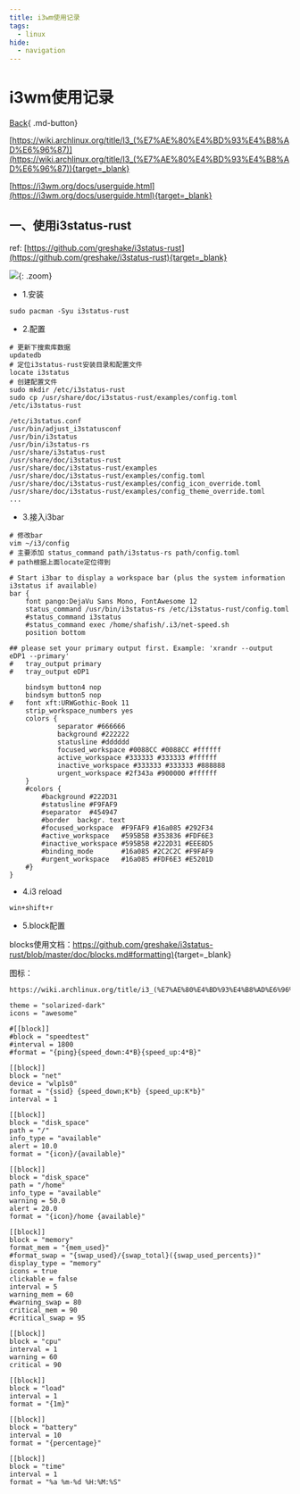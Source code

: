 ```yaml
---
title: i3wm使用记录
tags:
  - linux
hide:
  - navigation
---
```


# i3wm使用记录

[Back](/blog/#2021年文章导航){ .md-button}

[https://wiki.archlinux.org/title/I3_(%E7%AE%80%E4%BD%93%E4%B8%AD%E6%96%87)](https://wiki.archlinux.org/title/I3_(%E7%AE%80%E4%BD%93%E4%B8%AD%E6%96%87)){target=_blank}

[https://i3wm.org/docs/userguide.html](https://i3wm.org/docs/userguide.html){target=_blank}

## 一、使用i3status-rust

ref: [https://github.com/greshake/i3status-rust](https://github.com/greshake/i3status-rust){target=_blank}

![](https://picture.cdn.shafish.cn/blog/i3wm-i3status-rust.png){: .zoom}

- 1.安装

``` shell
sudo pacman -Syu i3status-rust
```

- 2.配置

``` shell
# 更新下搜索库数据
updatedb
# 定位i3status-rust安装目录和配置文件
locate i3status
# 创建配置文件
sudo mkdir /etc/i3status-rust
sudo cp /usr/share/doc/i3status-rust/examples/config.toml /etc/i3status-rust
```

``` title="locate 结果"
/etc/i3status.conf
/usr/bin/adjust_i3statusconf
/usr/bin/i3status
/usr/bin/i3status-rs
/usr/share/i3status-rust
/usr/share/doc/i3status-rust
/usr/share/doc/i3status-rust/examples
/usr/share/doc/i3status-rust/examples/config.toml
/usr/share/doc/i3status-rust/examples/config_icon_override.toml
/usr/share/doc/i3status-rust/examples/config_theme_override.toml
...
```

- 3.接入i3bar

``` shell
# 修改bar
vim ~/i3/config
# 主要添加 status_command path/i3status-rs path/config.toml
# path根据上面locate定位得到
```

``` config title="~/i3/config"
# Start i3bar to display a workspace bar (plus the system information i3status if available)
bar {
	font pango:DejaVu Sans Mono, FontAwesome 12
	status_command /usr/bin/i3status-rs /etc/i3status-rust/config.toml
	#status_command i3status
	#status_command exec /home/shafish/.i3/net-speed.sh
	position bottom

## please set your primary output first. Example: 'xrandr --output eDP1 --primary'
#	tray_output primary
#	tray_output eDP1

	bindsym button4 nop
	bindsym button5 nop
#   font xft:URWGothic-Book 11
	strip_workspace_numbers yes
	colors {
        	separator #666666
       		background #222222
        	statusline #dddddd
       		focused_workspace #0088CC #0088CC #ffffff
        	active_workspace #333333 #333333 #ffffff
        	inactive_workspace #333333 #333333 #888888
        	urgent_workspace #2f343a #900000 #ffffff
	}
    #colors {
        #background #222D31
        #statusline #F9FAF9
        #separator  #454947
        #border  backgr. text
        #focused_workspace  #F9FAF9 #16a085 #292F34
        #active_workspace   #595B5B #353836 #FDF6E3
        #inactive_workspace #595B5B #222D31 #EEE8D5
        #binding_mode       #16a085 #2C2C2C #F9FAF9
        #urgent_workspace   #16a085 #FDF6E3 #E5201D
    #}
}
```

- 4.i3 reload

`win+shift+r`

- 5.block配置

blocks使用文档：[https://github.com/greshake/i3status-rust/blob/master/doc/blocks.md#formatting)](https://github.com/greshake/i3status-rust/blob/master/doc/blocks.md#formatting){target=_blank}

图标：
``` 
https://wiki.archlinux.org/title/i3_(%E7%AE%80%E4%BD%93%E4%B8%AD%E6%96%87)#%E7%8A%B6%E6%80%81%E6%A0%8F%E4%B8%AD%E7%9A%84%E5%9B%BE%E6%A0%87%E5%AD%97%E4%BD%93
```

``` config
theme = "solarized-dark"
icons = "awesome"

#[[block]]
#block = "speedtest"
#interval = 1800
#format = "{ping}{speed_down:4*B}{speed_up:4*B}"

[[block]]
block = "net"
device = "wlp1s0"
format = "{ssid} {speed_down;K*b} {speed_up:K*b}"
interval = 1

[[block]]
block = "disk_space"
path = "/"
info_type = "available"
alert = 10.0
format = "{icon}/{available}"

[[block]]
block = "disk_space"
path = "/home"
info_type = "available"
warning = 50.0
alert = 20.0
format = "{icon}/home {available}"

[[block]]
block = "memory"
format_mem = "{mem_used}"
#format_swap = "{swap_used}/{swap_total}({swap_used_percents})"
display_type = "memory"
icons = true
clickable = false
interval = 5
warning_mem = 60
#warning_swap = 80
critical_mem = 90
#critical_swap = 95

[[block]]
block = "cpu"
interval = 1
warning = 60
critical = 90

[[block]]
block = "load"
interval = 1
format = "{1m}"

[[block]]
block = "battery"
interval = 10
format = "{percentage}"

[[block]]
block = "time"
interval = 1
format = "%a %m-%d %H:%M:%S"
```

